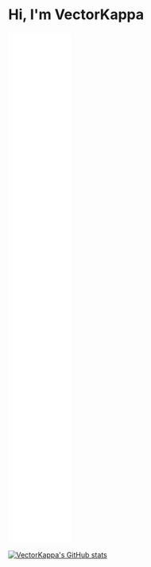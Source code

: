 # Hi, I'm VectorKappa  


![Metrics](/github-metrics.svg)


[![VectorKappa's GitHub stats](https://github-readme-stats.vercel.app/api?username=VectorKappa&theme=nord)](https://github.com/anuraghazra/github-readme-stats)
